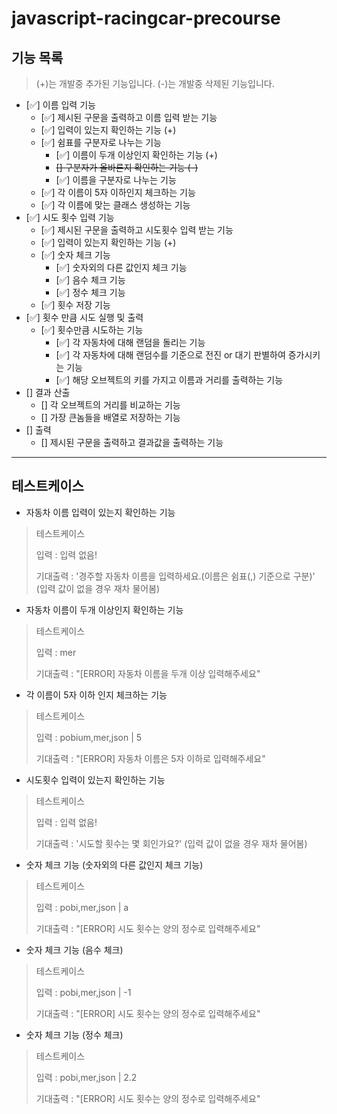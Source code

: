 # javascript-racingcar-precourse

## 기능 목록

> (+)는 개발중 추가된 기능입니다.
> (-)는 개발중 삭제된 기능입니다.

- [✅] 이름 입력 기능
  - [✅] 제시된 구문을 출력하고 이름 입력 받는 기능
  - [✅] 입력이 있는지 확인하는 기능 (+)
  - [✅] 쉼표를 구분자로 나누는 기능
    - [✅] 이름이 두개 이상인지 확인하는 기능 (+)
    - ~~[] 구분자가 올바른지 확인하는 기능 (-)~~
    - [✅] 이름을 구분자로 나누는 기능
  - [✅] 각 이름이 5자 이하인지 체크하는 기능
  - [✅] 각 이름에 맞는 클래스 생성하는 기능
- [✅] 시도 횟수 입력 기능
  - [✅] 제시된 구문을 출력하고 시도횟수 입력 받는 기능
  - [✅] 입력이 있는지 확인하는 기능 (+)
  - [✅] 숫자 체크 기능
    - [✅] 숫자외의 다른 값인지 체크 기능
    - [✅] 음수 체크 기능
    - [✅] 정수 체크 기능
  - [✅] 횟수 저장 기능
- [✅] 횟수 만큼 시도 실행 및 출력
  - [✅] 횟수만큼 시도하는 기능
    - [✅] 각 자동차에 대해 랜덤을 돌리는 기능
    - [✅] 각 자동차에 대해 랜덤수를 기준으로 전진 or 대기 판별하여 증가시키는 기능
    - [✅] 해당 오브젝트의 키를 가지고 이름과 거리를 출력하는 기능
- [] 결과 산출
  - [] 각 오브젝트의 거리를 비교하는 기능
  - [] 가장 큰놈들을 배열로 저장하는 기능
- [] 출력
  - [] 제시된 구문을 출력하고 결과값을 출력하는 기능

---

## 테스트케이스

- 자동차 이름 입력이 있는지 확인하는 기능

> 테스트케이스
>
> 입력 : 입력 없음!
>
> 기대출력 : '경주할 자동차 이름을 입력하세요.(이름은 쉼표(,) 기준으로 구분)' (입력 값이 없을 경우 재차 물어봄)

- 자동차 이름이 두개 이상인지 확인하는 기능

> 테스트케이스
>
> 입력 : mer
>
> 기대출력 : "[ERROR] 자동차 이름을 두개 이상 입력해주세요"

- 각 이름이 5자 이하 인지 체크하는 기능

> 테스트케이스
>
> 입력 : pobium,mer,json | 5
>
> 기대출력 : "[ERROR] 자동차 이름은 5자 이하로 입력해주세요"

- 시도횟수 입력이 있는지 확인하는 기능

> 테스트케이스
>
> 입력 : 입력 없음!
>
> 기대출력 : '시도할 횟수는 몇 회인가요?' (입력 값이 없을 경우 재차 물어봄)

- 숫자 체크 기능 (숫자외의 다른 값인지 체크 기능)

> 테스트케이스
>
> 입력 : pobi,mer,json | a
>
> 기대출력 : "[ERROR] 시도 횟수는 양의 정수로 입력해주세요"

- 숫자 체크 기능 (음수 체크)

> 테스트케이스
>
> 입력 : pobi,mer,json | -1
>
> 기대출력 : "[ERROR] 시도 횟수는 양의 정수로 입력해주세요"

- 숫자 체크 기능 (정수 체크)

> 테스트케이스
>
> 입력 : pobi,mer,json | 2.2
>
> 기대출력 : "[ERROR] 시도 횟수는 양의 정수로 입력해주세요"
